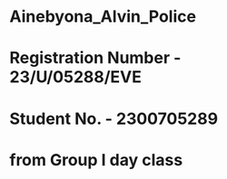 # Ainebyona_Alvin_Police
# Registration Number - 23/U/05288/EVE
# Student No. - 2300705289
# from Group I day class
